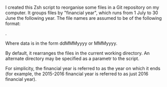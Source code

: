 I created this Zsh script to reorganise some files in a Git repository on my computer. It groups files by "financial year", which runs from 1 July to 30 June the following year. The file names are assumed to be of the following format:

  <name><date>.<extension>

Where data is in the form ddMMMyyyy or MMMyyyy. 

By default, it rearranges the files in the current working directory. An alternate directory may be specified as a parametr to the script.

For simplicity, the financial year is referred to as the year on which it ends (for example, the 2015-2016 financial year is referred to as just 2016 financial year).
